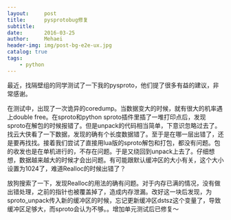```yaml
---
layout:     post
title:      pysprotobug修复
subtitle:   
date:       2016-03-25
author:     Mehaei
header-img: img/post-bg-e2e-ux.jpg
catalog: true
tags:
    - python
---
```

最近，找隔壁组的同学测试了一下我的pysproto，他们提了很多有益的建议，非常感谢。

在测试中，出现了一次诡异的coredump。当数据变大的时候，就有很大的机率遇上double free。在sproto和python sproto插件里插了一堆打印点后，发现sproto在解包的时候报错了。但是unpack的代码相当简单，下意识忽略过去了。找云大侠看了一下数据，发现的确有个长度数据错了。至于是在哪一层出错了，还是要再找找。接着我们尝试了直接用lua版的sproto解包和打包，都没有问题。包的收发也是在单机进行的，不存在问题。于是又绕回到unpack上去了。仔细想想，数据越来越大的时候才会出问题。有可能跟默认缓冲区的大小有关，这个大小设置为1024了，难道Realloc的时候出错了？

放狗搜索了一下，发现Realloc的用法的确有问题。对于内存已满的情况，没有做出错处理，之前的指针也被覆盖掉了，造成内存泄漏。改好这一块后发现，为sproto_unpack传入新的缓冲区的时候，忘记更新缓冲区dstsz这个变量了，导致缓冲区足够大，而sproto会认为不够。。增加单元测试后已修复～
